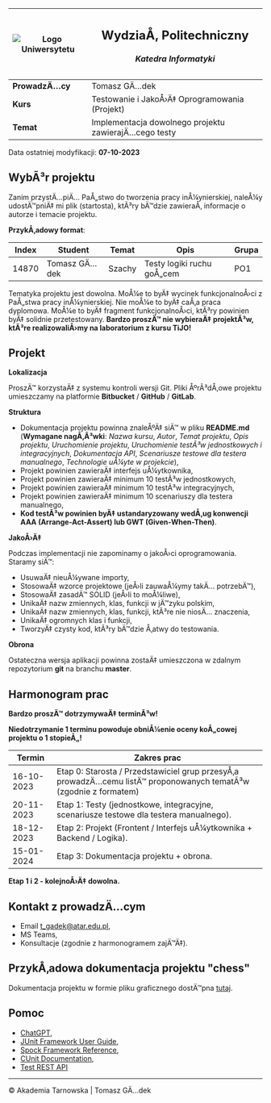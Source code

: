 | ![Logo Uniwersytetu](./img/at_logo_thumb.png) | <h2>WydziaÅ‚ Politechniczny</h2><h5>Katedra Informatyki</h5>                            |
| --------------------------------------------- | -------------------------------------------------------------------------------------- |
| **ProwadzÄ…cy**                                | Tomasz GÄ…dek                                                                           |
| **Kurs**                                      | Testowanie i JakoÅ›Ä‡ Oprogramowania (Projekt)                                           |
| **Temat**                                     | Implementacja dowolnego projektu zawierajÄ…cego testy                                   |

Data ostatniej modyfikacji: **07-10-2023**

## WybÃ³r projektu

Zanim przystÄ…piÄ… PaÅ„stwo do tworzenia pracy inÅ¼ynierskiej, naleÅ¼y udostÄ™pniÄ‡ mi plik (startosta), ktÃ³ry bÄ™dzie zawieraÅ‚ informacje 
o autorze i temacie projektu.

**PrzykÅ‚adowy format**:

| Index  | Student     | Temat  | Opis                      | Grupa |
|-------|--------------|--------|---------------------------|-------|
| 14870 | Tomasz GÄ…dek | Szachy | Testy logiki ruchu goÅ„cem | PO1   |

Tematyka projektu jest dowolna. MoÅ¼e to byÄ‡ wycinek funkcjonalnoÅ›ci z PaÅ„stwa pracy inÅ¼ynierskiej. Nie moÅ¼e to byÄ‡ caÅ‚a praca dyplomowa. MoÅ¼e to
byÄ‡ fragment funkcjonalnoÅ›ci, ktÃ³ry powinien byÄ‡ solidnie przetestowany. **Bardzo proszÄ™ nie wybieraÄ‡ projektÃ³w, ktÃ³re realizowaliÅ›my na laboratorium z kursu TiJO!**

## Projekt

**Lokalizacja**

ProszÄ™ korzystaÄ‡ z systemu kontroli wersji Git. Pliki ÅºrÃ³dÅ‚owe projektu umieszczamy na platformie **Bitbucket** / **GitHub** / **GitLab**.

**Struktura**

- Dokumentacja projektu powinna znaleÅºÄ‡ siÄ™ w pliku **README.md** (**Wymagane nagÅ‚Ã³wki**: *Nazwa kursu*, *Autor*, *Temat projektu*, *Opis projektu*, *Uruchomienie projektu*, *Uruchomienie testÃ³w jednostkowych i integracyjnych*, *Dokumentacja API*, *Scenariusze testowe dla testera manualnego*, *Technologie uÅ¼yte w projekcie*),
- Projekt powinien zawieraÄ‡ interfejs uÅ¼ytkownika,
- Projekt powinien zawieraÄ‡ minimum 10 testÃ³w jednostkowych,
- Projekt powinien zawieraÄ‡ minimum 10 testÃ³w integracyjnych,
- Projekt powinien zawieraÄ‡ minimum 10 scenariuszy dla testera manualnego,
- **Kod testÃ³w powinien byÄ‡ ustandaryzowany wedÅ‚ug konwencji AAA (Arrange-Act-Assert) lub GWT (Given-When-Then)**.

**JakoÅ›Ä‡**

Podczas implementacji nie zapominamy o jakoÅ›ci oprogramowania. Staramy siÄ™:

- UsuwaÄ‡ nieuÅ¼ywane importy,
- StosowaÄ‡ wzorce projektowe (jeÅ›li zauwaÅ¼ymy takÄ… potrzebÄ™),
- StosowaÄ‡ zasadÄ™ SOLID (jeÅ›li to moÅ¼liwe),
- UnikaÄ‡ nazw zmiennych, klas, funkcji w jÄ™zyku polskim,
- UnikaÄ‡ nazw zmiennych, klas, funkcji, ktÃ³re nie niosÄ… znaczenia,
- UnikaÄ‡ ogromnych klas i funkcji,
- TworzyÄ‡ czysty kod, ktÃ³ry bÄ™dzie Å‚atwy do testowania.

**Obrona**

Ostateczna wersja aplikacji powinna zostaÄ‡ umieszczona w zdalnym repozytorium **git** na branchu **master**.

## Harmonogram prac

**Bardzo proszÄ™ dotrzymywaÄ‡ terminÃ³w!**

**Niedotrzymanie 1 terminu powoduje obniÅ¼enie oceny koÅ„cowej projektu o 1 stopieÅ„!**

| Termin     | Zakres prac                                                                                                   |
| ---------- | ------------------------------------------------------------------------------------------------------------- |
| 16-10-2023 | Etap 0: Starosta / Przedstawiciel grup przesyÅ‚a prowadzÄ…cemu listÄ™ proponowanych tematÃ³w (zgodnie z formatem) |
| 20-11-2023 | Etap 1: Testy (jednostkowe, integracyjne, scenariusze testowe dla testera manualnego).                        |
| 18-12-2023 | Etap 2: Projekt (Frontent / Interfejs uÅ¼ytkownika + Backend / Logika).                                        |
| 15-01-2024 | Etap 3: Dokumentacja projektu + obrona.                                                                       |

**Etap 1 i 2 - kolejnoÅ›Ä‡ dowolna.**

## Kontakt z prowadzÄ…cym

- Email <t_gadek@atar.edu.pl>,
- MS Teams,
- Konsultacje (zgodnie z harmonogramem zajÄ™Ä‡).

## PrzykÅ‚adowa dokumentacja projektu "chess"

Dokumentacja projektu w formie pliku graficznego dostÄ™pna [tutaj](./chess-documentation/chess-documentation.png).

## Pomoc

- [ChatGPT](https://chat.openai.com/),
- [JUnit Framework User Guide](https://junit.org/junit5/docs/current/user-guide/),
- [Spock Framework Reference](https://spockframework.org/spock/docs/2.3/index.html),
- [CUnit Documentation](https://cunit.sourceforge.net/documentation.html),
- [Test REST API](https://www.baeldung.com/integration-testing-a-rest-api)

***

&copy; Akademia Tarnowska | Tomasz GÄ…dek
